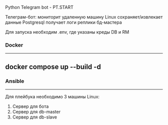 Python Telegram bot - PT.START

Телеграм-бот:
мониторит удаленную машину Linux
сохраняет/извлекает данные Postgresql
получает логи реплики бд-мастера

Для запуска необходим .env, где указаны креды DB и RM

### Docker
------------------------------
docker compose up --build -d
------------------------------
### Ansible
------------------------------
Для плейбука необходимо 3 машины Linux:
1. Сервер для бота 
2. Сервер для db-master
3. Сервер для db-slave
